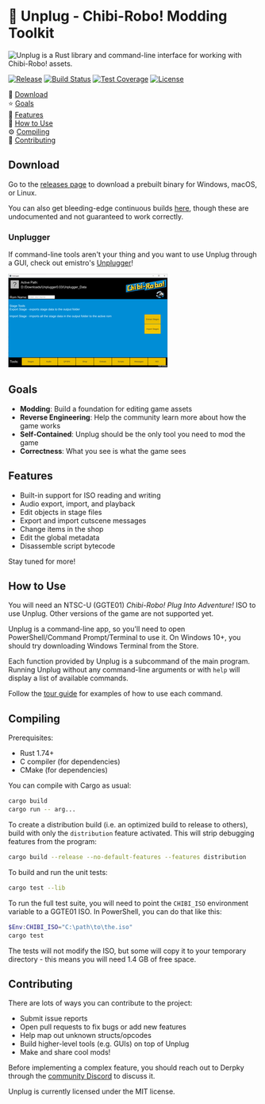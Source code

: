 # :electric_plug: Unplug - Chibi-Robo! Modding Toolkit

![Unplug is a Rust library and command-line interface for working with Chibi-Robo! assets.](docs/images/unplug.gif)

[![Release](https://img.shields.io/github/v/release/adierking/unplug)](https://github.com/adierking/unplug/releases)
[![Build Status](https://img.shields.io/github/actions/workflow/status/adierking/unplug/rust.yml?branch=main)](https://github.com/adierking/unplug/actions)
[![Test Coverage](https://img.shields.io/coverallsCoverage/github/adierking/unplug)](https://coveralls.io/github/adierking/unplug)
[![License](https://img.shields.io/github/license/adierking/unplug)](COPYING)

:satellite: [Download](https://github.com/adierking/unplug/releases)  
:star: [Goals](#goals)  
:robot: [Features](#features)  
:thinking: [How to Use](#how-to-use)  
:gear: [Compiling](#compiling)  
:wrench: [Contributing](#contributing)  

## Download

Go to the [releases page](https://github.com/adierking/unplug/releases) to download a prebuilt
binary for Windows, macOS, or Linux.

You can also get bleeding-edge continuous builds
[here](https://github.com/adierking/unplug/actions), though these are undocumented and not
guaranteed to work correctly.

### Unplugger

If command-line tools aren't your thing and you want to use Unplug through a GUI, check out
emistro's [Unplugger](https://github.com/eavpsp/Unplugger)!

![Unplugger stage tools screenshot](docs/images/unplugger.png)

## Goals

- **Modding**: Build a foundation for editing game assets
- **Reverse Engineering**: Help the community learn more about how the game works
- **Self-Contained**: Unplug should be the only tool you need to mod the game
- **Correctness**: What you see is what the game sees

## Features

- Built-in support for ISO reading and writing
- Audio export, import, and playback
- Edit objects in stage files
- Export and import cutscene messages
- Change items in the shop
- Edit the global metadata
- Disassemble script bytecode

Stay tuned for more!

## How to Use

You will need an NTSC-U (GGTE01) *Chibi-Robo! Plug Into Adventure!* ISO to use Unplug. Other
versions of the game are not supported yet.

Unplug is a command-line app, so you'll need to open PowerShell/Command Prompt/Terminal to use
it. On Windows 10+, you should try downloading Windows Terminal from the Store.

Each function provided by Unplug is a subcommand of the main program. Running Unplug without any
command-line arguments or with `help` will display a list of available commands.

Follow the [tour guide](docs/tour.md) for examples of how to use each command.

## Compiling

Prerequisites:

- Rust 1.74+
- C compiler (for dependencies)
- CMake (for dependencies)

You can compile with Cargo as usual:

```sh
cargo build
cargo run -- arg...
```

To create a distribution build (i.e. an optimized build to release to others), build with only the
`distribution` feature activated. This will strip debugging features from the program:

```sh
cargo build --release --no-default-features --features distribution
```

To build and run the unit tests:

```sh
cargo test --lib
```

To run the full test suite, you will need to point the `CHIBI_ISO` environment variable to a
GGTE01 ISO. In PowerShell, you can do that like this:

```powershell
$Env:CHIBI_ISO="C:\path\to\the.iso"
cargo test
```

The tests will not modify the ISO, but some will copy it to your temporary directory - this means
you will need 1.4 GB of free space.

## Contributing

There are lots of ways you can contribute to the project:

- Submit issue reports
- Open pull requests to fix bugs or add new features
- Help map out unknown structs/opcodes
- Build higher-level tools (e.g. GUIs) on top of Unplug
- Make and share cool mods!

Before implementing a complex feature, you should reach out to Derpky through the
[community Discord](http://discord.gg/ymNDqTyjRQ) to discuss it.

Unplug is currently licensed under the MIT license.
